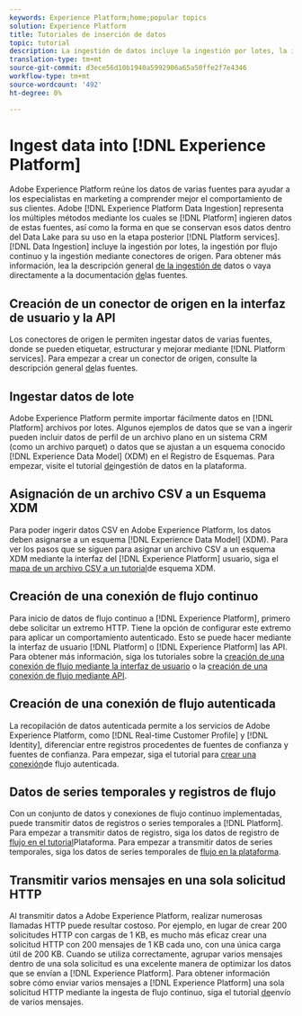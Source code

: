 ```yaml
---
keywords: Experience Platform;home;popular topics
solution: Experience Platform
title: Tutoriales de inserción de datos
topic: tutorial
description: La ingestión de datos incluye la ingestión por lotes, la ingestión por flujo continuo y la ingestión mediante conectores de origen.
translation-type: tm+mt
source-git-commit: d3ece56d10b1940a5992906a65a50ffe2f7e4346
workflow-type: tm+mt
source-wordcount: '492'
ht-degree: 0%

---
```



# Ingest data into [!DNL Experience Platform]

Adobe Experience Platform reúne los datos de varias fuentes para ayudar a los especialistas en marketing a comprender mejor el comportamiento de sus clientes. Adobe [!DNL Experience Platform Data Ingestion] representa los múltiples métodos mediante los cuales se [!DNL Platform] ingieren datos de estas fuentes, así como la forma en que se conservan esos datos dentro del Data Lake para su uso en la etapa posterior [!DNL Platform services]. [!DNL Data Ingestion] incluye la ingestión por lotes, la ingestión por flujo continuo y la ingestión mediante conectores de origen. Para obtener más información, lea la descripción general [de la ingestión de](../ingestion/home.md) datos o vaya directamente a la documentación [de](../sources/home.md)las fuentes.

## Creación de un conector de origen en la interfaz de usuario y la API

Los conectores de origen le permiten ingestar datos de varias fuentes, donde se pueden etiquetar, estructurar y mejorar mediante [!DNL Platform services]. Para empezar a crear un conector de origen, consulte la descripción general [de](../sources/home.md)las fuentes.

## Ingestar datos de lote

Adobe Experience Platform permite importar fácilmente datos en [!DNL Platform] archivos por lotes. Algunos ejemplos de datos que se van a ingerir pueden incluir datos de perfil de un archivo plano en un sistema CRM (como un archivo parquet) o datos que se ajustan a un esquema conocido [!DNL Experience Data Model] (XDM) en el Registro de Esquemas. Para empezar, visite el tutorial [de](../ingestion/tutorials/ingest-batch-data.md)ingestión de datos en la plataforma.

## Asignación de un archivo CSV a un Esquema XDM

Para poder ingerir datos CSV en Adobe Experience Platform, los datos deben asignarse a un esquema [!DNL Experience Data Model] (XDM). Para ver los pasos que se siguen para asignar un archivo CSV a un esquema XDM mediante la interfaz del [!DNL Experience Platform] usuario, siga el [mapa de un archivo CSV a un tutorial](../ingestion/tutorials/map-a-csv-file.md)de esquema XDM.

## Creación de una conexión de flujo continuo

Para inicio de datos de flujo continuo a [!DNL Experience Platform], primero debe solicitar un extremo HTTP. Tiene la opción de configurar este extremo para aplicar un comportamiento autenticado. Esto se puede hacer mediante la interfaz de usuario [!DNL Platform] o [!DNL Experience Platform] las API. Para obtener más información, siga los tutoriales sobre la [creación de una conexión de flujo mediante la interfaz de usuario](../ingestion/tutorials/create-streaming-connection-ui.md) o la [creación de una conexión de flujo mediante API](../ingestion/tutorials/create-streaming-connection.md).

## Creación de una conexión de flujo autenticada

La recopilación de datos autenticada permite a los servicios de Adobe Experience Platform, como [!DNL Real-time Customer Profile] y [!DNL Identity], diferenciar entre registros procedentes de fuentes de confianza y fuentes de confianza. Para empezar, siga el tutorial para [crear una conexión](../ingestion/tutorials/create-authenticated-streaming-connection.md)de flujo autenticada.

## Datos de series temporales y registros de flujo

Con un conjunto de datos y conexiones de flujo continuo implementadas, puede transmitir datos de registros o series temporales a [!DNL Platform]. Para empezar a transmitir datos de registro, siga los datos de registro de [flujo en el tutorial](../ingestion/tutorials/streaming-record-data.md)Plataforma. Para empezar a transmitir datos de series temporales, siga los datos de series temporales de [flujo en la plataforma](../ingestion/tutorials/streaming-time-series-data.md).

## Transmitir varios mensajes en una sola solicitud HTTP

Al transmitir datos a Adobe Experience Platform, realizar numerosas llamadas HTTP puede resultar costoso. Por ejemplo, en lugar de crear 200 solicitudes HTTP con cargas de 1 KB, es mucho más eficaz crear una solicitud HTTP con 200 mensajes de 1 KB cada uno, con una única carga útil de 200 KB. Cuando se utiliza correctamente, agrupar varios mensajes dentro de una sola solicitud es una excelente manera de optimizar los datos que se envían a [!DNL Experience Platform]. Para obtener información sobre cómo enviar varios mensajes a [!DNL Experience Platform] una sola solicitud HTTP mediante la ingesta de flujo continuo, siga el tutorial [de](../ingestion/tutorials/streaming-multiple-messages.md)envío de varios mensajes.



